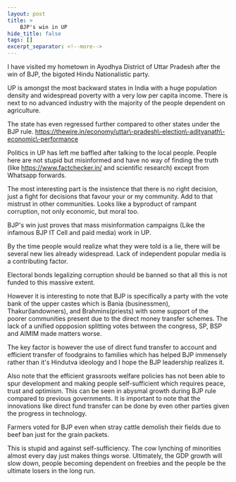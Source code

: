 ```yaml
---
layout: post
title: >
    BJP's win in UP
hide_title: false
tags: []
excerpt_separator: <!--more-->
---
```

I have visited my hometown in Ayodhya District of Uttar Pradesh after the win of BJP, the bigoted Hindu Nationalistic party.

UP is amongst the most backward states in India with a huge population density and widespread poverty with a very low per capita income. There is next to no advanced industry with the majority of the people dependent on agriculture.

The state has even regressed further compared to other states under the BJP rule.
https://thewire.in/economy/uttar\-pradesh\-election\-adityanath\-economic\-performance

Politics in UP has left me baffled after talking to the local people.
People here are not stupid but misinformed and have no way of finding the truth \(like  https://www.factchecker.in/ and scientific research\) except from Whatsapp forwards.

The most interesting part is the insistence that there is no right decision, just a fight for decisions that favour your or my community. 
Add to that mistrust in other communities. Looks like a byproduct of rampant corruption, not only economic, but moral too.

BJP's win just proves that mass misinformation campaigns \(Like the infamous BJP IT Cell and paid media\) work in UP.

By the time people would realize what they were told is a lie, there will be several new lies already widespread.
Lack of independent popular media is a contributing factor.

Electoral bonds legalizing corruption should be banned so that all this is not funded to this massive extent.

However it is interesting to note that BJP is specifically a party with the vote bank of the upper castes which is Bania \(businessmen\), Thakur\(landowners\), and Brahmins\(priests\) with some support of the poorer communities present due to the direct money transfer schemes. The lack of a unified oppposion splitting votes between the congress, SP, BSP and AIMIM made matters worse.

The key factor is however the use of direct fund transfer to account and efficient transfer of foodgrains to families which has helped BJP immensely rather than it's Hindutva ideology and I hope the BJP leadership realizes it.

Also note that the efficient grassroots welfare policies has not been able to spur development and making people self\-sufficient which requires peace, trust and optimism.
This can be seen in abysmal growth during BJP rule compared to previous governments. It is important to note that the innovations like direct fund transfer can be done by even other parties given the progress in technology.

Farmers voted for BJP even when stray cattle demolish their fields due to beef ban just for the grain packets.

This is stupid and against self\-sufficiency. The cow lynching of minorities almost every day just makes things worse. Ultimately, the GDP growth will slow down, people becoming dependent on freebies and the people be the ultimate losers in the long run.



